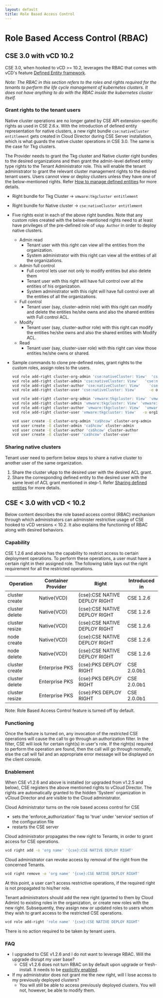 ```yaml
---
layout: default
title: Role Based Access Control
---
```


# Role Based Access Control (RBAC)
<a name="DEF-RBAC"></a>
## CSE 3.0 with vCD 10.2

CSE 3.0, when hooked to vCD >= 10.2, leverages the RBAC that comes with vCD's feature
[Defined Entity framework](https://docs-staging.vmware.com/en/draft/VMware-Cloud-Director/10.2/VMware-Cloud-Director-Service-Provider-Admin-Portal-Guide/GUID-0749DEA0-08A2-4F32-BDD7-D16869578F96.html).

_Note: The RBAC in this section refers to the roles and rights required for the tenants
 to perform the life cycle management of kubernetes clusters. It does not have 
 anything to do with the RBAC inside the kubernetes cluster itself._

<a name="grant-rights"></a>
### Grant rights to the tenant users
Native cluster operations are no longer gated by CSE API extension-specific 
rights as used in CSE 2.6.x. With the introduction of defined entity 
representation for native clusters, a new right bundle `cse:nativeCluster entitlement` 
gets created in Cloud Director during CSE Server installation, which is what 
guards the native cluster operations in CSE 3.0. The same is the case for Tkg clusters. 

The Provider needs to grant the Tkg cluster and Native cluster right bundles to the desired organizations and then grant the admin-level defined entity type rights to the Tenant Administrator role. This will enable the tenant administrator to grant the relevant cluster management rights to the desired tenant users. Users cannot view or deploy clusters unless they have one of the below-mentioned rights. Refer [How to manage defined entities](https://docs-staging.vmware.com/en/draft/VMware-Cloud-Director/10.2/VMware-Cloud-Director-Service-Provider-Admin-Portal-Guide/GUID-0749DEA0-08A2-4F32-BDD7-D16869578F96.html) for more details.

   * Right bundle for Tkg Cluster → `vmware:tkgcluster entitlement`
   * Right bundle for Native cluster → `cse:nativeCluster entitlement`
   * Five rights exist in each of the above right bundles. Note that any custom roles created with the below-mentioned rights need to at least have privileges of the pre-defined role of `vApp Author` in order to deploy native clusters.

       * Admin read
            * Tenant user with this right can view all the entities from the organization.
            * System administrator with this right can view all the entities of all the organizations.
       * Admin full control
            * Full control lets user not only to modify entities but also delete them
            * Tenant user with this right will have full control over all the entities of his organization.
            * System administrator with this right will have full control over all the entities of all the organizations.
       * Full control
            * Tenant user (say, cluster-admin role) with this right can modify and delete the entities he/she owns and also the shared entities with Full control ACL.
       * Modify
            * Tenant user (say, cluster-author role) with this right can modify the entities he/she owns and also the shared entities with Modify ACL.
       * Read
            * Tenant user (say, cluster-user role) with this right can view those entities he/she owns or shared.
   * Sample commands to clone pre-defined roles, grant rights to the custom roles, assign roles to the users.
        ```sh
        vcd role add-right cluster-org-admin 'cse:nativeCluster: View'  'cse:nativeCluster: Administrator View' 'cse:nativeCluster: Full Access' 'cse:nativeCluster: Modify' 'cse:nativeCluster: Administrator Full access' -o org1
        vcd role add-right cluster-admin 'cse:nativeCluster: View'   'cse:nativeCluster: Full Access' 'cse:nativeCluster: Modify'  -o org1
        vcd role add-right cluster-author 'cse:nativeCluster: View'    'cse:nativeCluster: Modify'  -o org1
        vcd role add-right cluster-user 'cse:nativeCluster: View'      -o org1

        vcd role add-right cluster-org-admin 'vmware:tkgcluster: View' 'vmware:tkgcluster: Administrator View' 'vmware:tkgcluster: Full Access' 'vmware:tkgcluster: Modify' 'vmware:tkgcluster: Administrator Full access' -o org1
        vcd role add-right cluster-admin 'vmware:tkgcluster: View' 'vmware:tkgcluster: Full Access' 'vmware:tkgcluster: Modify'  -o org1
        vcd role add-right cluster-author 'vmware:tkgcluster: View'  'vmware:tkgcluster: Modify'  -o org1
        vcd role add-right cluster-user 'vmware:tkgcluster: View'   -o org1

        vcd user create -E cluster-org-admin 'ca$hcow' cluster-org-admin
        vcd user create -E cluster-admin 'ca$hcow' cluster-admin 
        vcd user create -E cluster-author 'ca$hcow' cluster-author 
        vcd user create -E cluster-user 'ca$hcow' cluster-user  
        ```

### Sharing native clusters 
Tenant user need to perform below steps to share a native cluster to another user of the same organization.
1. Share the cluster vApp to the desired user with the desired ACL grant.
2. Share the corresponding defined entity to the desired user with the same level of ACL grant mentioned in step-1. Refer [Sharing defined entities](https://docs-staging.vmware.com/en/draft/VMware-Cloud-Director/10.2/VMware-Cloud-Director-Service-Provider-Admin-Portal-Guide/GUID-DAFF4CE9-B276-4A0B-99D9-22B985153236.html) for more details.

<a name="old RBAC"></a>
## CSE < 3.0 with vCD < 10.2
Below content describes the role based access control
(RBAC) mechanism through which administrators can administer restrictive
usage of CSE hooked to vCD versions < 10.2. It also explains the functioning of
 RBAC along with desired behaviors.


<a name="capability"></a>
### Capability

CSE 1.2.6 and above has the capability to restrict access to certain deployment
operations. To perform these operations, a user must have a certain right in
their assigned role. The following table lays out the right requirement for all
the restricted operations.

| Operation | Container Provider | Right | Introduced in |
| -| -| -| -|
| cluster create | Native(VCD) | {cse}:CSE NATIVE DEPLOY RIGHT | CSE 1.2.6 |
| cluster delete | Native(VCD) | {cse}:CSE NATIVE DEPLOY RIGHT | CSE 1.2.6 |
| cluster resize | Native(VCD) | {cse}:CSE NATIVE DEPLOY RIGHT | CSE 1.2.6 |
| node create | Native(VCD) | {cse}:CSE NATIVE DEPLOY RIGHT | CSE 1.2.6 |
| node delete | Native(VCD) | {cse}:CSE NATIVE DEPLOY RIGHT | CSE 1.2.6 |
| cluster create | Enterprise PKS | {cse}:PKS DEPLOY RIGHT | CSE 2.0.0b1 |
| cluster delete | Enterprise PKS | {cse}:PKS DEPLOY RIGHT | CSE 2.0.0b1 |
| cluster resize | Enterprise PKS | {cse}:PKS DEPLOY RIGHT | CSE 2.0.0b1 |

Note: Role Based Access Control feature is turned off by default.

<a name="functioning"></a>
### Functioning

Once the feature is turned on, any invocation of the restricted CSE
operations will cause the call to go through an authorization filter. In the
filter, CSE will look for certain right(s) in user's role. If the right(s)
required to perform the operation are found, then the call will go through
normally, else the call will fail and an appropriate error message will be
displayed on the client console.

<a name="enablement"></a>
### Enablement

When CSE v1.2.6 and above is installed (or upgraded from v1.2.5 and below), CSE
registers the above mentioned rights to vCloud Director. The rights are
automatically granted to the hidden 'System' organization in vCloud Director
and are visible to the Cloud administrator.

Cloud Administrator turns on the role based access control for CSE
- sets the 'enforce_authorization' flag to 'true' under 'service' section of
  the configuration file
- restarts the CSE server

Cloud administrator propagates the new right to Tenants, in order to grant
access for CSE operations.
```sh
vcd right add -o 'org name' '{cse}:CSE NATIVE DEPLOY RIGHT'
```
Cloud administrator can revoke access by removal of the right from the
concerned Tenants.
```sh
vcd right remove -o 'org name' '{cse}:CSE NATIVE DEPLOY RIGHT'
```
At this point, a user can't access restrictive operations, if the required
right is not propagated to his/her role.

Tenant administrators should add the new right (granted to them by Cloud Admin)
to existing roles in the organization, or create new roles with the new right.
Subsequently, they assign new or updated roles to users whom they wish to grant
access to the restricted CSE operations.
```sh
vcd role add-right 'role name' '{cse}:CSE NATIVE DEPLOY RIGHT'
```
There is no action required to be taken by tenant users.

<a name="faq"></a>
### FAQ
* I upgraded to CSE v1.2.6 and I do not want to leverage RBAC. Will the upgrade
  disrupt my user base?
    * CSE v1.2.6 does not turn RBAC on by default upon upgrade or
      fresh-install. It needs to be [explicitly enabled](#enablement).
* If my administrator does not grant me the new right, will I lose access to my
  previously deployed clusters?
    * You will still be able to access previously deployed clusters. You will
      not, however, be able to modify them.
